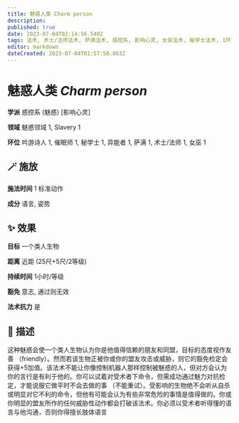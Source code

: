 ```yaml
---
title: 魅惑人类 Charm person
description: 
published: true
date: 2023-07-04T02:14:56.540Z
tags: 法术, 术士/法师法术, 萨满法术, 惑控系, 影响心灵, 女巫法术, 秘学士法术, 1环法术, 吟游诗人法术, 异能者法术, 催眠师法术, 魅惑, 魅惑领域, slavery
editor: markdown
dateCreated: 2023-07-04T01:57:50.863Z
---
```


# **魅惑人类** *Charm person*

**学派** 惑控系 (魅惑) \[影响心灵\] 

**领域** 魅惑领域 1, Slavery 1

**环位** 吟游诗人 1, 催眠师 1, 秘学士 1, 异能者 1, 萨满 1, 术士/法师 1, 女巫 1

## 🪄 施放

**施法时间** 1 标准动作

**成分** 语言, 姿势

## ✨ 效果 

**目标** 一个类人生物 

**距离** 近距 (25尺+5尺/2等级)  

**持续时间** 1小时/等级 

**豁免** 意志, 通过则无效

**法术抗力** 是

## 📖 描述

这种魅惑会使一个类人生物认为你是他值得信赖的朋友和同盟，目标的态度视作友善 （friendly）。然而若该生物正被你或你的盟友攻击或威胁，则它的豁免检定会获得+5加值。该法术不能让你像控制机器人那样控制被魅惑的人，但对方会认为你的言行是有利于他的。你可以试着对受术者下命令，但需成功通过魅力对抗检定，才能说服它做平时不会去做的事 （不能重试）。受影响的生物绝不会听从自杀或明显对它不利的命令，但他有可能会认为有些非常危险的事情是值得做的。你或你明显的盟友所作的任何威胁性动作都会打破该法术。你必须以受术者听得懂的语言与他沟通，否则你得擅长肢体语言
    